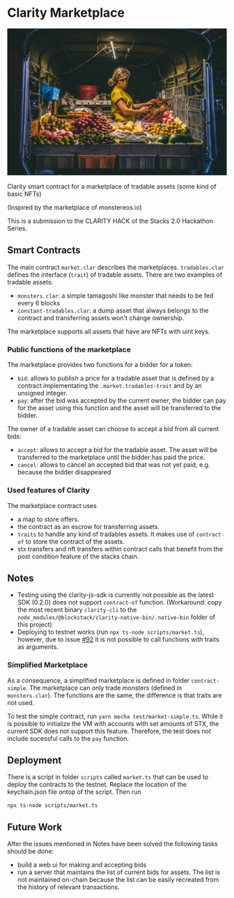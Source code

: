 # Clarity Marketplace

![marketplace](marketplace.jpg)

Clarity smart contract for a marketplace of tradable assets (some kind of basic NFTs)

(Inspired by the marketplace of monstereos.io)

This is a submission to the CLARITY HACK of the Stacks 2.0 Hackathon Series.

## Smart Contracts

The main contract `market.clar` describes the marketplaces. `tradables.clar` defines the interface (`trait`) of tradable assets. There are two examples of tradable assets:

- `monsters.clar`: a simple tamagoshi like monster that needs to be fed every 6 blocks
- `constant-tradables.clar`: a dump asset that always belongs to the contract and transferring assets won't change ownership.

The marketplace supports all assets that have are NFTs with uint keys.

### Public functions of the marketplace

The marketplace provides two functions for a bidder for a token:

- `bid`: allows to publish a price for a tradable asset that is defined by a contract implementating the `.market.tradables-trait` and by an unsigned integer.
- `pay`: after the bid was accepted by the current owner, the bidder can pay for the asset using this function and the asset will be transferred to the bidder.

The owner of a tradable asset can choose to accept a bid from all current bids:

- `accept`: allows to accept a bid for the tradable asset. The asset will be transferred to the marketplace until the bidder has paid the price.
- `cancel`: allows to cancel an accepted bid that was not yet paid, e.g. because the bidder disappeared

### Used features of Clarity

The marketplace contract uses

- a map to store offers.
- the contract as an escrow for transferring assets.
- `traits` to handle any kind of tradables assets. It makes use of `contract-of` to store the contract of the assets.
- stx transfers and nft transfers within contract calls that benefit from the post condition feature of the stacks chain.

## Notes

- Testing using the clarity-js-sdk is currently not possible as the latest SDK (0.2.0) does not support `contract-of` function. (Workaround: copy the most recent binary `clarity-cli` to the `node_modules/@blockstack/clarity-native-bin/.native-bin` folder of this project)
- Deploying to testnet works (run `npx ts-node scripts/market.ts`), however, due to issue [#92](https://github.com/blockstack/stacks-transactions-js/issues/92) it is not possible to call functions with traits as arguments.

### Simplified Marketplace

As a consequence, a simplified marketplace is defined in folder `contract-simple`. The marketplace can only
trade monsters (defined in `monsters.clar`). The functions are the same, the difference is that traits are not used.

To test the simple contract, run `yarn mocha test/market-simple.ts`.
While it is possible to initialize the VM with accounts with set amounts of STX, the current SDK does not support this feature. Therefore, the test does not include sucessful calls to the `pay` function.

## Deployment

There is a script in folder `scripts` called `market.ts` that can be used to deploy the contracts to the testnet. Replace the location of the keychain.json file ontop of the script. Then run

```
npx ts-node scripts/market.ts
```

## Future Work

After the issues mentioned in Notes have been solved the following tasks should be done:

- build a web ui for making and accepting bids
- run a server that maintains the list of current bids for assets. The list is not maintained on-chain because the list can be easily recreated from the history of relevant transactions.

